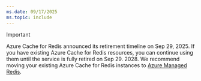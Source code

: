 ```yaml
---
ms.date: 09/17/2025
ms.topic: include
---
```


> [!IMPORTANT]
> Azure Cache for Redis announced its retirement timeline on Sep 29, 2025. If you have existing Azure Cache for Redis resources, you can continue using them until the service is fully retired on Sep 29. 2028. We recommend moving your existing Azure Cache for Redis instances to [Azure Managed Redis](/azure/redis/).

<!-- should we add link to Ret FAQ? -->
